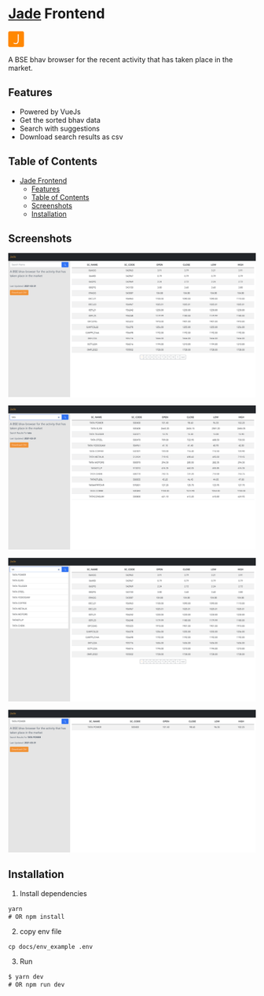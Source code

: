 # [Jade](https://github.com/prtm/jade) Frontend

<img src="public/favicon-32x32.png" alt="Jade"/>

A BSE bhav browser for the recent activity that has taken place in the market.

## Features

* Powered by VueJs
* Get the sorted bhav data
* Search with suggestions
* Download search results as csv


## Table of Contents
- [Jade Frontend](#jade-frontend)
  - [Features](#features)
  - [Table of Contents](#table-of-contents)
  - [Screenshots](#screenshots)
  - [Installation](#installation)

## Screenshots

![Home](docs/images/home.png "Home")

![Search by prefix](docs/images/search_by_prefix.png "Search by prefix")

![Suggestions](docs/images/suggestions.png "Suggestions")

![Suggestion Result](docs/images/suggestion_result.png "Suggestion Result")

## Installation

1. Install dependencies
```shell
yarn
# OR npm install
```
2. copy env file
```shell
cp docs/env_example .env
```
3. Run
```shell
$ yarn dev
# OR npm run dev
```